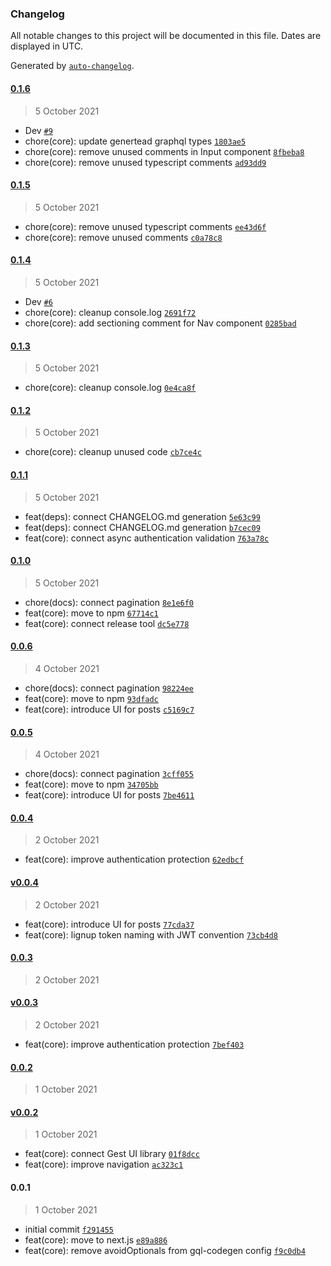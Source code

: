### Changelog

All notable changes to this project will be documented in this file. Dates are displayed in UTC.

Generated by [`auto-changelog`](https://github.com/CookPete/auto-changelog).

#### [0.1.6](https://github.com/dvakatsiienko/hackernews-ui/compare/0.1.5...0.1.6)

> 5 October 2021

- Dev [`#9`](https://github.com/dvakatsiienko/hackernews-ui/pull/9)
- chore(core): update genertead graphql types [`1803ae5`](https://github.com/dvakatsiienko/hackernews-ui/commit/1803ae5562602f5e4e879d7b2d258e0a7a77b9f6)
- chore(core): remove unused comments in Input component [`8fbeba8`](https://github.com/dvakatsiienko/hackernews-ui/commit/8fbeba8906c8cb79bcb8efe3c1690dfae71a6321)
- chore(core): remove unused typescript comments [`ad93dd9`](https://github.com/dvakatsiienko/hackernews-ui/commit/ad93dd95988d5924fbed1e8a2e9d0d918fa033cb)

#### [0.1.5](https://github.com/dvakatsiienko/hackernews-ui/compare/0.1.4...0.1.5)

> 5 October 2021

- chore(core): remove unused typescript comments [`ee43d6f`](https://github.com/dvakatsiienko/hackernews-ui/commit/ee43d6f6df24de211c772905bcc9ab92106b2d18)
- chore(core): remove unused comments [`c0a78c8`](https://github.com/dvakatsiienko/hackernews-ui/commit/c0a78c8ad1f25da02fd327d77380912928abbbfe)

#### [0.1.4](https://github.com/dvakatsiienko/hackernews-ui/compare/0.1.3...0.1.4)

> 5 October 2021

- Dev [`#6`](https://github.com/dvakatsiienko/hackernews-ui/pull/6)
- chore(core): cleanup console.log [`2691f72`](https://github.com/dvakatsiienko/hackernews-ui/commit/2691f72a7427ddbbb86dc7fc567ae34cdc244474)
- chore(core): add sectioning comment for Nav component [`0285bad`](https://github.com/dvakatsiienko/hackernews-ui/commit/0285bade307aef333129dd3c10e380ed40aa579e)

#### [0.1.3](https://github.com/dvakatsiienko/hackernews-ui/compare/0.1.2...0.1.3)

> 5 October 2021

- chore(core): cleanup console.log [`0e4ca8f`](https://github.com/dvakatsiienko/hackernews-ui/commit/0e4ca8f7d828ed409045b7a14629c80a518338ef)

#### [0.1.2](https://github.com/dvakatsiienko/hackernews-ui/compare/0.1.1...0.1.2)

> 5 October 2021

- chore(core): cleanup unused code [`cb7ce4c`](https://github.com/dvakatsiienko/hackernews-ui/commit/cb7ce4cf20f9be4f8c2337cdb583bf191f954924)

#### [0.1.1](https://github.com/dvakatsiienko/hackernews-ui/compare/0.1.0...0.1.1)

> 5 October 2021

- feat(deps): connect CHANGELOG.md generation [`5e63c99`](https://github.com/dvakatsiienko/hackernews-ui/commit/5e63c99f316e88c2374b4c75ad8bef7e93a5417e)
- feat(deps): connect CHANGELOG.md generation [`b7cec09`](https://github.com/dvakatsiienko/hackernews-ui/commit/b7cec093d9228249293533c57e125c80f01c9e6e)
- feat(core): connect async authentication validation [`763a78c`](https://github.com/dvakatsiienko/hackernews-ui/commit/763a78c416ace8a1596fddfa46dde4b512013f9e)

#### [0.1.0](https://github.com/dvakatsiienko/hackernews-ui/compare/0.0.6...0.1.0)

> 5 October 2021

- chore(docs): connect pagination [`8e1e6f0`](https://github.com/dvakatsiienko/hackernews-ui/commit/8e1e6f043eb5a6768c779522f6abf15f5629b873)
- feat(core): move to npm [`67714c1`](https://github.com/dvakatsiienko/hackernews-ui/commit/67714c1874d929d00939a997032cff278dfc7e7e)
- feat(core): connect release tool [`dc5e778`](https://github.com/dvakatsiienko/hackernews-ui/commit/dc5e778e9630d47603223aedf5d0a20255e7caf9)

#### [0.0.6](https://github.com/dvakatsiienko/hackernews-ui/compare/0.0.5...0.0.6)

> 4 October 2021

- chore(docs): connect pagination [`98224ee`](https://github.com/dvakatsiienko/hackernews-ui/commit/98224ee3433eb2715f8a9f374ce53e573f1a3463)
- feat(core): move to npm [`93dfadc`](https://github.com/dvakatsiienko/hackernews-ui/commit/93dfadc8c28166e409da9a87287afc6c2998f45a)
- feat(core): introduce UI for posts [`c5169c7`](https://github.com/dvakatsiienko/hackernews-ui/commit/c5169c7c953363c8ac757ca018e237f29d120b2b)

#### [0.0.5](https://github.com/dvakatsiienko/hackernews-ui/compare/0.0.4...0.0.5)

> 4 October 2021

- chore(docs): connect pagination [`3cff055`](https://github.com/dvakatsiienko/hackernews-ui/commit/3cff055326be33287dca18a201bb52069ca417b8)
- feat(core): move to npm [`34705bb`](https://github.com/dvakatsiienko/hackernews-ui/commit/34705bb697eef8c8e54df8f849a335262b98745a)
- feat(core): introduce UI for posts [`7be4611`](https://github.com/dvakatsiienko/hackernews-ui/commit/7be4611ac54498b3ea4b45c0a6b484f8f539f412)

#### [0.0.4](https://github.com/dvakatsiienko/hackernews-ui/compare/v0.0.4...0.0.4)

> 2 October 2021

- feat(core): improve authentication protection [`62edbcf`](https://github.com/dvakatsiienko/hackernews-ui/commit/62edbcfce3d6cde87ed2c9ba6f98941e1e8d429b)

#### [v0.0.4](https://github.com/dvakatsiienko/hackernews-ui/compare/0.0.3...v0.0.4)

> 2 October 2021

- feat(core): introduce UI for posts [`77cda37`](https://github.com/dvakatsiienko/hackernews-ui/commit/77cda3725034c16b0b77f892bee819947c356aee)
- feat(core): lignup token naming with JWT convention [`73cb4d8`](https://github.com/dvakatsiienko/hackernews-ui/commit/73cb4d87d8bacea31791e481db7fc326e32f1a70)

#### [0.0.3](https://github.com/dvakatsiienko/hackernews-ui/compare/v0.0.3...0.0.3)

> 2 October 2021

#### [v0.0.3](https://github.com/dvakatsiienko/hackernews-ui/compare/0.0.2...v0.0.3)

> 2 October 2021

- feat(core): improve authentication protection [`7bef403`](https://github.com/dvakatsiienko/hackernews-ui/commit/7bef4035b1fa23ef072eba196fc5644eb6108b30)

#### [0.0.2](https://github.com/dvakatsiienko/hackernews-ui/compare/v0.0.2...0.0.2)

> 1 October 2021

#### [v0.0.2](https://github.com/dvakatsiienko/hackernews-ui/compare/0.0.1...v0.0.2)

> 1 October 2021

- feat(core): connect Gest UI library [`01f8dcc`](https://github.com/dvakatsiienko/hackernews-ui/commit/01f8dcc75e724ad921e2eaa527e44e1978e4f313)
- feat(core): improve navigation [`ac323c1`](https://github.com/dvakatsiienko/hackernews-ui/commit/ac323c19ab9c332b095344fd3b2071c8b2f67f99)

#### 0.0.1

> 1 October 2021

- initial commit [`f291455`](https://github.com/dvakatsiienko/hackernews-ui/commit/f291455401e07f597c1a77bcc66099f5103d2be4)
- feat(core): move to next.js [`e89a886`](https://github.com/dvakatsiienko/hackernews-ui/commit/e89a8860d4e0620f6fe871ad62695674c432c849)
- feat(core): remove avoidOptionals from gql-codegen config [`f9c0db4`](https://github.com/dvakatsiienko/hackernews-ui/commit/f9c0db4e7ace5cf5b42f4b5575fb2df66192bede)
